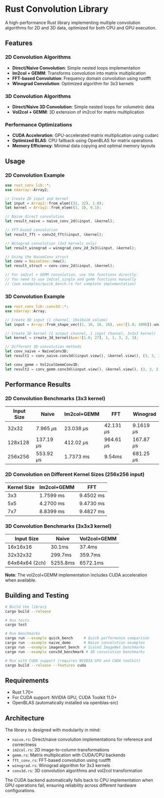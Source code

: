# Rust Convolution Library

A high-performance Rust library implementing multiple convolution algorithms for 2D and 3D data, optimized for both CPU and GPU execution.

## Features

### 2D Convolution Algorithms
- **Direct/Naive Convolution**: Simple nested loops implementation
- **Im2col + GEMM**: Transforms convolution into matrix multiplication
- **FFT-based Convolution**: Frequency domain convolution using rustfft
- **Winograd Convolution**: Optimized algorithm for 3x3 kernels

### 3D Convolution Algorithms
- **Direct/Naive 3D Convolution**: Simple nested loops for volumetric data
- **Vol2col + GEMM**: 3D extension of im2col for matrix multiplication

### Performance Optimizations
- **CUDA Acceleration**: GPU-accelerated matrix multiplication using cudarc
- **Optimized BLAS**: CPU fallback using OpenBLAS for matrix operations
- **Memory Efficiency**: Minimal data copying and optimal memory layouts

## Usage

### 2D Convolution Example

```rust
use rust_conv_lib::*;
use ndarray::Array2;

// Create 2D input and kernel
let input = Array2::from_elem((32, 32), 1.0);
let kernel = Array2::from_elem((3, 3), 0.1);

// Naive direct convolution
let result_naive = naive_conv_2d(&input, &kernel);

// FFT-based convolution
let result_fft = conv2d_fft(&input, &kernel);

// Winograd convolution (3x3 kernels only)
let result_winograd = winograd_conv_2d_3x3(&input, &kernel);

// Using the NaiveConv struct
let conv = NaiveConv::new();
let result_struct = conv.conv_2d(&input, &kernel);

// For im2col + GEMM convolution, use the functions directly:
// You need to use im2col_single and gemm functions manually
// (see examples/quick_bench.rs for complete implementation)
```

### 3D Convolution Example

```rust
use rust_conv_lib::conv3d::*;
use ndarray::Array;

// Create 3D input (1 channel, 16x16x16 volume)
let input = Array::from_shape_vec((1, 16, 16, 16), vec![1.0; 4096]).unwrap();

// Create 3D kernel (1 output channel, 1 input channel, 3x3x3 kernel)
let kernel = create_3d_kernel(&vec![1.0; 27], 1, 1, 3, 3, 3);

// Different 3D convolution methods
let conv_naive = NaiveConv3D;
let result1 = conv_naive.conv3d(&input.view(), &kernel.view(), (3, 3, 3), (1, 1, 1), (0, 0, 0));

let conv_gemm = Vol2colGemmConv3D;
let result2 = conv_gemm.conv3d(&input.view(), &kernel.view(), (3, 3, 3), (1, 1, 1), (0, 0, 0));
```

## Performance Results

### 2D Convolution Benchmarks (3x3 kernel)

| Input Size | Naive | Im2col+GEMM | FFT | Winograd |
|------------|-------|-------------|-----|----------|
| 32x32      | 7.965 $\mu\text{s}$ | 23.038 $\mu\text{s}$ | 42.131 $\mu\text{s}$ | 9.1619 $\mu\text{s}$ |
| 128x128    | 137.19 $\mu\text{s}$ | 412.02 $\mu\text{s}$ | 964.61 $\mu\text{s}$ | 167.87 $\mu\text{s}$ |
| 256x256    | 553.92 $\mu\text{s}$ | 1.7373 ms | 9.54ms | 681.25 $\mu\text{s}$ |

### 2D Convolution on Different Kernel Sizes (256x256 input)

| Kernel Size | Im2col+GEMM | FFT |
|------------|-------------|-----|
| 3x3      | 1.7599 ms | 9.4502 ms |
| 5x5    | 4.2700 ms | 9.4730 ms |  
| 7x7    | 8.8399 ms | 9.4827 ms | 

### 3D Convolution Benchmarks (3x3x3 kernel)

| Input Size     | Naive | Vol2col+GEMM |
|----------------|-------|--------------|
| 16x16x16       | 30.1ms | 37.4ms |
| 32x32x32       | 299.7ms | 359.7ms |
| 64x64x64 (2ch) | 5255.8ms | 6572.1ms |

**Note**: The vol2col+GEMM implementation includes CUDA acceleration when available.

## Building and Testing

```bash
# Build the library
cargo build --release

# Run tests
cargo test

# Run benchmarks
cargo run --example quick_bench     # Quick performance comparison
cargo run --example naive_demo      # Naive convolution examples
cargo run --example imagenet_bench  # Scaled ImageNet benchmarks
cargo run --example conv3d_benchmark # 3D convolution benchmarks

# Run with CUDA support (requires NVIDIA GPU and CUDA toolkit)
cargo build --release --features cuda
```

## Requirements

- Rust 1.70+
- For CUDA support: NVIDIA GPU, CUDA Toolkit 11.0+
- OpenBLAS (automatically installed via openblas-src)

## Architecture

The library is designed with modularity in mind:

- `naive.rs`: Direct/naive convolution implementations for reference and correctness
- `im2col.rs`: 2D image-to-column transformations
- `gemm.rs`: Matrix multiplication with CUDA/CPU backends
- `fft_conv.rs`: FFT-based convolution using rustfft
- `winograd.rs`: Winograd algorithm for 3x3 kernels
- `conv3d.rs`: 3D convolution algorithms and vol2col transformation

The CUDA backend automatically falls back to CPU implementation when GPU operations fail, ensuring reliability across different hardware configurations.

